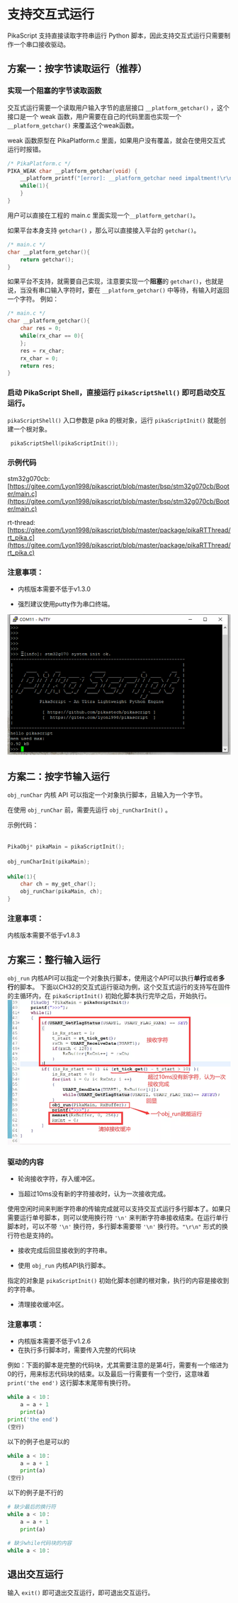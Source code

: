 # 支持交互式运行

PikaScript 支持直接读取字符串运行 Python 脚本，因此支持交互式运行只需要制作一个串口接收驱动。

## 方案一：按字节读取运行（推荐）

### 实现一个阻塞的字节读取函数

交互式运行需要一个读取用户输入字节的底层接口 `__platform_getchar()` ，这个接口是一个 weak 函数，用户需要在自己的代码里面也实现一个 `__platform_getchar()` 来覆盖这个weak函数。

weak 函数原型在 PikaPlatform.c 里面，如果用户没有覆盖，就会在使用交互式运行时报错。

``` c
/* PikaPlatform.c */
PIKA_WEAK char __platform_getchar(void) {
    __platform_printf("[error]: __platform_getchar need impaltment!\r\n");
    while(1){
    }
}
```

用户可以直接在工程的 main.c 里面实现一个```__platform_getchar()```。

如果平台本身支持 ```getchar()``` ，那么可以直接接入平台的 ```getchar()```。

``` c
/* main.c */
char __platform_getchar(){
    return getchar();
}
```

如果平台不支持，就需要自己实现，注意要实现一个**阻塞**的 ```getchar()```，也就是说，当没有串口输入字符时，要在 ```__platform_getchar()``` 中等待，有输入时返回一个字符。
例如：

``` c
/* main.c */
char __platform_getchar(){
    char res = 0;
    while(rx_char == 0){
    };
    res = rx_char;
    rx_char = 0;
    return res;
}

```
### 启动 PikaScript Shell，直接运行 `pikaScriptShell()` 即可启动交互运行。

```pikaScriptShell()``` 入口参数是 pika 的根对象，运行 ```pikaScriptInit()``` 就能创建一个根对象。

``` c
 pikaScriptShell(pikaScriptInit());
```

### 示例代码

stm32g070cb: [https://gitee.com/Lyon1998/pikascript/blob/master/bsp/stm32g070cb/Booter/main.c](https://gitee.com/Lyon1998/pikascript/blob/master/bsp/stm32g070cb/Booter/main.c)

rt-thread: [https://gitee.com/Lyon1998/pikascript/blob/master/package/pikaRTThread/rt_pika.c](https://gitee.com/Lyon1998/pikascript/blob/master/package/pikaRTThread/rt_pika.c)

### 注意事项：

- 内核版本需要不低于v1.3.0

- 强烈建议使用putty作为串口终端。

![](assets/1641178790145-2f026e70-4ba1-4e9a-b05f-c602b2bd8cad.png)

## 方案二：按字节输入运行

` obj_runChar ` 内核 API 可以指定一个对象执行脚本，且输入为一个字节。

在使用 `obj_runChar` 前，需要先运行 `obj_runCharInit()` 。

示例代码：

``` C

PikaObj* pikaMain = pikaScriptInit();

obj_runCharInit(pikaMain);

while(1){
    char ch = my_get_char();
    obj_runChar(pikaMain, ch);
}

```

### 注意事项：
内核版本需要不低于v1.8.3

## 方案三：整行输入运行

`obj_run` 内核API可以指定一个对象执行脚本，使用这个API可以执行**单行**或者**多行**的脚本。
下面以CH32的交互式运行驱动为例，这个交互式运行的支持写在固件的主循环内，在 `pikaScriptInit()` 初始化脚本执行完毕之后，开始执行。
![](assets/1638495382112-7d45db4b-c1d5-4573-a06e-7b72140a3abf.webp)

### 驱动的内容

- 轮询接收字符，存入缓冲区。

- 当超过10ms没有新的字符接收时，认为一次接收完成。

使用空闲时间来判断字符串的传输完成就可以支持交互式运行多行脚本了。如果只需要运行单号脚本，则可以使用换行符 `'\n'` 来判断字符串接收结束。在运行单行脚本时，可以不带 `'\n'` 换行符，多行脚本需要带 `'\n'` 换行符。`"\r\n"` 形式的换行符也是支持的。

- 接收完成后回显接收到的字符串。

- 使用 `obj_run` 内核API执行脚本。

指定的对象是 `pikaScriptInit()` 初始化脚本创建的根对象，执行的内容是接收到的字符串。

- 清理接收缓冲区。

### 注意事项：

-  内核版本需要不低于v1.2.6
-  在执行多行脚本时，需要传入完整的代码块

例如：下面的脚本是完整的代码块，尤其需要注意的是第4行，需要有一个缩进为0的行，用来标志代码块的结束。以及最后一行需要有一个空行，这意味着 `print('the end')` 这行脚本末尾带有换行符。

``` python
while a < 10：
	a = a + 1
    print(a)
print('the end')
(空行)
```
以下的例子也是可以的
``` python
while a < 10：
	a = a + 1
    print(a)
(空行)
```
以下的例子是不行的
``` python
# 缺少最后的换行符
while a < 10：
	a = a + 1
    print(a)
```

```python
# 缺少while代码块的内容
while a < 10：

```


## 退出交互运行

输入 `exit()` 即可退出交互运行，即可退出交互运行。
